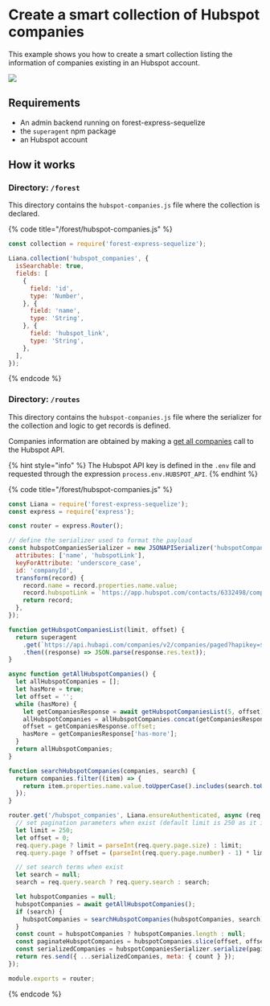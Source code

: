 # Create a smart collection of Hubspot companies

This example shows you how to create a smart collection listing the information of companies existing in an Hubspot account.

![](http://recordit.co/XWq2ldn1U2.gif)



## Requirements <a id="requirements"></a>

* An admin backend running on forest-express-sequelize
* the `superagent` npm package
* an Hubspot account

## How it works <a id="requirements"></a>

### Directory: `/forest`

This directory contains the `hubspot-companies.js` file where the collection is declared.

{% code title="/forest/hubspot-companies.js" %}
```javascript
const collection = require('forest-express-sequelize');

Liana.collection('hubspot_companies', {
  isSearchable: true,
  fields: [
    {
      field: 'id',
      type: 'Number',
    }, {
      field: 'name',
      type: 'String',
    }, {
      field: 'hubspot_link',
      type: 'String',
    },
  ],
});

```
{% endcode %}

### Directory: `/routes`

This directory contains the `hubspot-companies.js` file where the serializer for the collection and logic to get records is defined. 

Companies information are obtained by making a [get all companies](https://developers.hubspot.com/docs/methods/companies/get-all-companies) call to the Hubspot API.

{% hint style="info" %}
The Hubspot API key is defined in the `.env` file and requested through the expression `process.env.HUBSPOT_API`.
{% endhint %}

{% code title="/forest/hubspot-companies.js" %}
```javascript
const Liana = require('forest-express-sequelize');
const express = require('express');

const router = express.Router();

// define the serializer used to format the payload
const hubspotCompaniesSerializer = new JSONAPISerializer('hubspotCompanies', {
  attributes: ['name', 'hubspotLink'],
  keyForAttribute: 'underscore_case',
  id: 'companyId',
  transform(record) {
    record.name = record.properties.name.value;
    record.hubspotLink = `https://app.hubspot.com/contacts/6332498/company/${record.companyId}`;
    return record;
  },
});

function getHubspotCompaniesList(limit, offset) {
  return superagent
    .get(`https://api.hubapi.com/companies/v2/companies/paged?hapikey=${process.env.HUBSPOT_API}&properties=name&limit=${limit}&offset=${offset}`)
    .then((response) => JSON.parse(response.res.text));
}

async function getAllHubspotCompanies() {
  let allHubspotCompanies = [];
  let hasMore = true;
  let offset = '';
  while (hasMore) {
    let getCompaniesResponse = await getHubspotCompaniesList(5, offset);
    allHubspotCompanies = allHubspotCompanies.concat(getCompaniesResponse.companies);
    offset = getCompaniesResponse.offset;
    hasMore = getCompaniesResponse['has-more'];
  }
  return allHubspotCompanies;
}

function searchHubspotCompanies(companies, search) {
  return companies.filter((item) => {
    return item.properties.name.value.toUpperCase().includes(search.toUpperCase());
  });
}

router.get('/hubspot_companies', Liana.ensureAuthenticated, async (req, res, next) => {
  // set pagination parameters when exist (default limit is 250 as it is the max allowed by Hubspot)
  let limit = 250;
  let offset = 0;
  req.query.page ? limit = parseInt(req.query.page.size) : limit;
  req.query.page ? offset = (parseInt(req.query.page.number) - 1) * limit : offset;

  // set search terms when exist
  let search = null;
  search = req.query.search ? req.query.search : search;

  let hubspotCompanies = null;
  hubspotCompanies = await getAllHubspotCompanies();
  if (search) {
    hubspotCompanies = searchHubspotCompanies(hubspotCompanies, search);
  }
  const count = hubspotCompanies ? hubspotCompanies.length : null;
  const paginateHubspotCompanies = hubspotCompanies.slice(offset, offset + limit);
  const serializedCompanies = hubspotCompaniesSerializer.serialize(paginateHubspotCompanies);
  return res.send({ ...serializedCompanies, meta: { count } });
});

module.exports = router;

```
{% endcode %}



